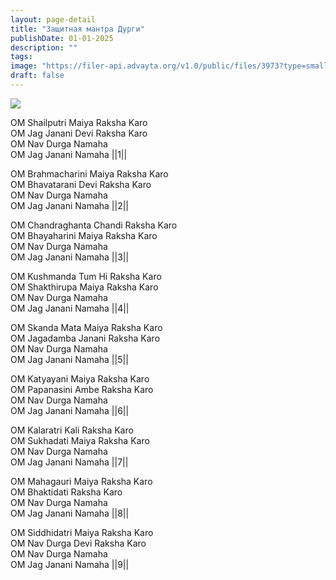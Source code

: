 ```yaml
---
layout: page-detail
title: "Защитная мантра Дурги"
publishDate: 01-01-2025
description: ""
tags:
image: "https://filer-api.advayta.org/v1.0/public/files/3973?type=small"
draft: false
---
```


![](https://filer-api.advayta.org/v1.0/public/files/3973?type=medium) 

 OM Shailputri Maiya Raksha Karo   
 OM Jag Janani Devi Raksha Karo   
 OM Nav Durga Namaha  
 OM Jag Janani Namaha ||1||  
  
 OM Brahmacharini Maiya Raksha Karo  
 OM Bhavatarani Devi Raksha Karo  
 OM Nav Durga Namaha   
 OM Jag Janani Namaha ||2||  
  
 OM Chandraghanta Chandi Raksha Karo   
 OM Bhayaharini Maiya Raksha Karo  
 OM Nav Durga Namaha   
 OM Jag Janani Namaha ||3||  
  
 OM Kushmanda Tum Hi Raksha Karo   
 OM Shakthirupa Maiya Raksha Karo   
 OM Nav Durga Namaha   
 OM Jag Janani Namaha ||4||  
  
 OM Skanda Mata Maiya Raksha Karo   
 OM Jagadamba Janani Raksha Karo  
 OM Nav Durga Namaha   
 OM Jag Janani Namaha ||5||  
  
 OM Katyayani Maiya Raksha Karo   
 OM Papanasini Ambe Raksha Karo  
 OM Nav Durga Namaha   
 OM Jag Janani Namaha ||6||  
  
 OM Kalaratri Kali Raksha Karo   
 OM Sukhadati Maiya Raksha Karo   
 OM Nav Durga Namaha   
 OM Jag Janani Namaha ||7||  
  
 OM Mahagauri Maiya Raksha Karo   
 OM Bhaktidati Raksha Karo   
 OM Nav Durga Namaha  
 OM Jag Janani Namaha ||8||  
  
 OM Siddhidatri Maiya Raksha Karo  
 OM Nav Durga Devi Raksha Karo  
 OM Nav Durga Namaha   
 OM Jag Janani Namaha ||9||

  
